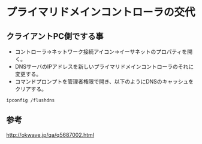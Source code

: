 ﻿# プライマリドメインコントローラの交代

## クライアントPC側でする事

- コントローラ→ネットワーク接続アイコン→イーサネットのプロパティを開く。
- DNSサーバのIPアドレスを新しいプライマリドメインコントローラのそれに変更する。
- コマンドプロンプトを管理者権限で開き、以下のようにDNSのキャッシュをクリアする。

```clike
ipconfig /flushdns
```

## 参考
http://okwave.jp/qa/q5687002.html
